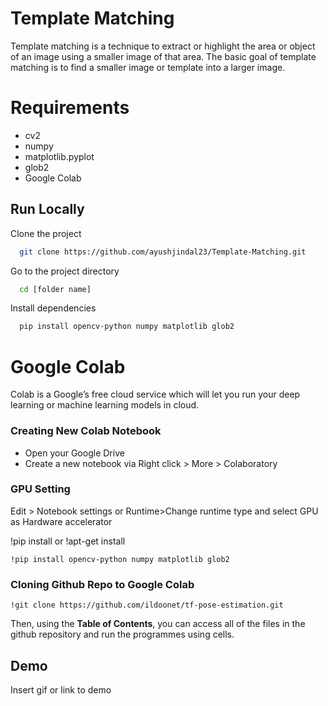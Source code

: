 
# Template Matching

Template matching is a technique to extract or highlight the area or object of an image using a smaller image of that area. The basic goal of template matching is to find a smaller image or template into a larger image.

# Requirements
- cv2
- numpy
- matplotlib.pyplot
- glob2
- Google Colab
## Run Locally

Clone the project

```bash
  git clone https://github.com/ayushjindal23/Template-Matching.git
```

Go to the project directory

```bash
  cd [folder name]
```

Install dependencies

```bash
  pip install opencv-python numpy matplotlib glob2
```


  
# Google Colab

Colab is a Google’s free cloud service which will let you run your deep learning or machine learning models in cloud.

### Creating New Colab Notebook

* Open your Google Drive
* Create a new notebook via Right click > More > Colaboratory

### GPU Setting

Edit > Notebook settings or Runtime>Change runtime type and select GPU as Hardware accelerator

!pip install or !apt-get install

```
!pip install opencv-python numpy matplotlib glob2
```

### Cloning Github Repo to Google Colab

```
!git clone https://github.com/ildoonet/tf-pose-estimation.git
```
Then, using the **Table of Contents**, you can access all of the files in the github repository and run the programmes using cells.
  
## Demo

Insert gif or link to demo

  